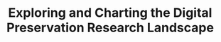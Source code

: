 ---
abstract: null
creators:
- Seamus Ross
date: null
document_url: https://services.phaidra.univie.ac.at/api/object/o:294459/download
grand_parent: iPRES
institutions: []
keywords:
- beijing
landing_page_url: https://phaidra.univie.ac.at/o:294459
language: eng
layout: publication
license: CC BY-SA 3.0 AT
notes_url: null
parent: iPRES 2007
publication_type: presentation
size: 352559
slides_url: null
source_name: iPRES
stream_url: null
title: Exploring and Charting the Digital Preservation Research Landscape
year: 2007
---
